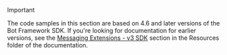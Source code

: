 > [!Important]
> The code samples in this section are based on 4.6 and later versions of the Bot Framework SDK. If you're looking for documentation for earlier versions, see the [Messaging Extensions - v3 SDK](~/resources/messaging-extension-v3/messaging-extensions-overview.md) section in the Resources folder of the documentation.
